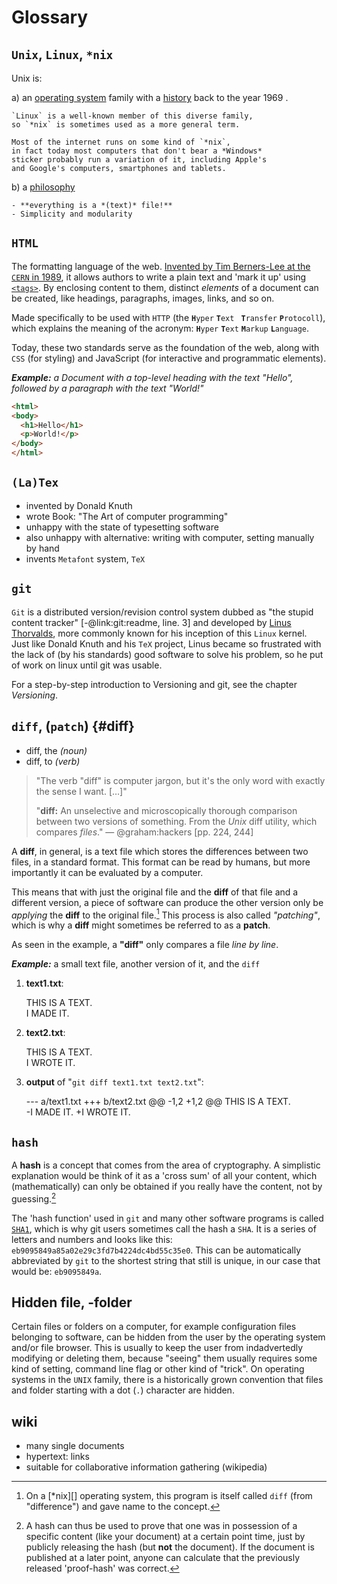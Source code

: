 # Glossary

## `Unix`, `Linux`, `*nix`

Unix is:

a) an [operating system][os] family with a [history] back to the year 1969 .

    `Linux` is a well-known member of this diverse family, 
    so `*nix` is sometimes used as a more general term.
    
    Most of the internet runs on some kind of `*nix`, 
    in fact today most computers that don't bear a *Windows* 
    sticker probably run a variation of it, including Apple's 
    and Google's computers, smartphones and tablets.

[os]: https://en.wikipedia.org/wiki/Operating_system
[history]: https://en.wikipedia.org/wiki/Unix

b) a [philosophy](https://en.wikipedia.org/wiki/Unix_philosophy)

    - **everything is a *(text)* file!**
    - Simplicity and modularity


## `HTML`

The formatting language of the web.
[Invented by Tim Berners-Lee at the `CERN` in 1989](http://www.w3.org/History/1989/proposal.html), 
it allows authors to write a plain text and 'mark it up' using [`<tags>`](http://www.w3.org/History/19921103-hypertext/hypertext/WWW/MarkUp/Tags.html). 
By enclosing content to them, distinct *elements* of a document can be created, like headings, paragraphs, images, links, and so on.
  
Made specifically to be used with `HTTP` (the **`H`**`yper` **`T`**`ext ` **`T`**`ransfer` **`P`**`rotocoll`), which explains the meaning of the acronym: **`H`**`yper` **`T`**`ext` **`M`**`arkup` **`L`**`anguage`.

Today, these two standards serve as the foundation of the web, along with `CSS` (for styling) and JavaScript (for interactive and programmatic elements).

  ***Example:** 
  a Document with a top-level heading with the text "Hello", followed by a paragraph with the text "World!"*

```html
<html>
<body>
  <h1>Hello</h1>
  <p>World!</p>
</body>
</html>
```


## `(La)Tex`

- invented by Donald Knuth
- wrote Book: "The Art of computer programming"
- unhappy with the state of typesetting software
- also unhappy with alternative: writing with computer, setting manually by hand
- invents `Metafont` system, `TeX`

## `git`

`Git` is a distributed version/revision control system dubbed as "the stupid content tracker" [-@link:git:readme, line. 3] and developed by [Linus Thorvalds](https://en.wikipedia.org/wiki/Linus_Torvalds), more commonly known for his inception of this `Linux` kernel.
Just like Donald Knuth and his `TeX` project, Linus became so frustrated with the lack of (by his standards) good software to solve his problem, so he put of work on linux until git was usable.

For a step-by-step introduction to Versioning and git, see the chapter *Versioning*.



## `diff`, (`patch`) {#diff}

- diff, the *(noun)*
- diff, to *(verb)*

> "The verb "diff" is computer jargon, but it's the only word with exactly the sense I want. […]"
> 
> "**diff:** An unselective and microscopically thorough comparison between two versions of something.
>  From the *Unix* diff utility, which compares *files*." — @graham:hackers [pp. 224, 244]

A **diff**, in general, is a text file which stores the differences between two files, in a standard format. This format can be read by humans, but more importantly it can be evaluated by a computer. 

This means that with just the original file and the **diff** of that file and a different version, a piece of software can produce the other version only be *applying* the **diff** to the original file.[^fn-diff] 
This process is also called *"patching"*, which is why a **diff** might sometimes be referred to as a **patch**.

As seen in the example, a **"diff"** only compares a file *line by line*.

  ***Example:***
  a small text file, another version of it, and the `diff`

1.   **text1.txt**:

        THIS IS A TEXT.  
        I MADE IT.

2.   **text2.txt**:

        THIS IS A TEXT.  
        I WROTE IT.

3.   **output** of "`git diff text1.txt text2.txt`":

        --- a/text1.txt
        +++ b/text2.txt
        @@ -1,2 +1,2 @@
         THIS IS A TEXT.  
        -I MADE IT.
        +I WROTE IT.


[^fn-diff]: On a [*nix][] operating system, this program is itself called `diff` (from "difference") and gave name to the concept.


## `hash`
A **hash** is a concept that comes from the area of cryptography. 
A simplistic explanation would be think of it as a 
'cross sum' of all your content, 
which (mathematically) can only be obtained if you really have the content, not by guessing.[^fn-hash] 

The 'hash function' used in `git` and many other software programs is called [`SHA1`](https://en.wikipedia.org/wiki/Sha1), which is why git users sometimes call the hash a `SHA`. 
It is a series of letters and numbers and looks like this: `eb9095849a85a02e29c3fd7b4224dc4bd55c35e0`. 
This can be automatically abbreviated by `git` to the shortest string that still is unique, in our case that would be: `eb9095849a`.

[^fn-hash]: A hash can thus be used to prove that one was in possession of a specific content (like your document) at a certain point time, just by publicly releasing the hash (but **not** the document). If the document is published at a later point, anyone can calculate that the previously released 'proof-hash' was correct.


## Hidden file, -folder

Certain files or folders on a computer, 
for example configuration files belonging to software, 
can be hidden from the user by the operating system and/or file browser.
This is usually to keep the user from indadvertedly modifying or deleting them, because "seeing" them usually requires some kind of setting, command line flag or other kind of "trick".
On operating systems in the `UNIX` family, there is a historically grown convention that files and folder starting with a dot (`.`) character are hidden.



## wiki

- many single documents
- hypertext: links
- suitable for collaborative information gathering (wikipedia)
